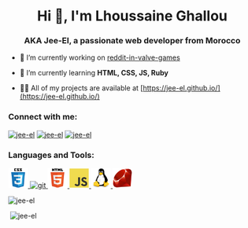 <h1 align="center">Hi 👋, I'm Lhoussaine Ghallou</h1>
<h3 align="center">AKA Jee-El, a passionate web developer from Morocco</h3>

- 🔭 I’m currently working on [reddit-in-valve-games](https://github.com/Jee-El/reddit-in-valve-games)

- 🌱 I’m currently learning **HTML, CSS, JS, Ruby**

- 👨‍💻 All of my projects are available at [https://jee-el.github.io/](https://jee-el.github.io/)

<h3 align="left">Connect with me:</h3>
<p align="left">
<a href="https://linkedin.com/in/jee-el" target="blank"><img align="center" src="https://raw.githubusercontent.com/rahuldkjain/github-profile-readme-generator/master/src/images/icons/Social/linked-in-alt.svg" alt="jee-el" height="30" width="40" /></a>
<a href="https://dribbble.com/jee-el" target="blank"><img align="center" src="https://raw.githubusercontent.com/rahuldkjain/github-profile-readme-generator/master/src/images/icons/Social/dribbble.svg" alt="jee-el" height="30" width="40" /></a>
<a href="https://www.behance.net/jee-el" target="blank"><img align="center" src="https://raw.githubusercontent.com/rahuldkjain/github-profile-readme-generator/master/src/images/icons/Social/behance.svg" alt="jee-el" height="30" width="40" /></a>
</p>

<h3 align="left">Languages and Tools:</h3>
<p align="left"> <a href="https://www.w3schools.com/css/" target="_blank" rel="noreferrer"> <img src="https://raw.githubusercontent.com/devicons/devicon/master/icons/css3/css3-original-wordmark.svg" alt="css3" width="40" height="40"/> </a> <a href="https://git-scm.com/" target="_blank" rel="noreferrer"> <img src="https://www.vectorlogo.zone/logos/git-scm/git-scm-icon.svg" alt="git" width="40" height="40"/> </a> <a href="https://www.w3.org/html/" target="_blank" rel="noreferrer"> <img src="https://raw.githubusercontent.com/devicons/devicon/master/icons/html5/html5-original-wordmark.svg" alt="html5" width="40" height="40"/> </a> <a href="https://developer.mozilla.org/en-US/docs/Web/JavaScript" target="_blank" rel="noreferrer"> <img src="https://raw.githubusercontent.com/devicons/devicon/master/icons/javascript/javascript-original.svg" alt="javascript" width="40" height="40"/> </a> <a href="https://www.linux.org/" target="_blank" rel="noreferrer"> <img src="https://raw.githubusercontent.com/devicons/devicon/master/icons/linux/linux-original.svg" alt="linux" width="40" height="40"/> </a> <a href="https://www.ruby-lang.org/en/" target="_blank" rel="noreferrer"> <img src="https://raw.githubusercontent.com/devicons/devicon/master/icons/ruby/ruby-original.svg" alt="ruby" width="40" height="40"/> </a> </p>

<p><img src="https://github-readme-stats.vercel.app/api/top-langs?username=jee-el&show_icons=true&locale=en&layout=compact" alt="jee-el" /></p>

<p>&nbsp;<img src="https://github-readme-stats.vercel.app/api?username=jee-el&show_icons=true&locale=en" alt="jee-el" /></p>

